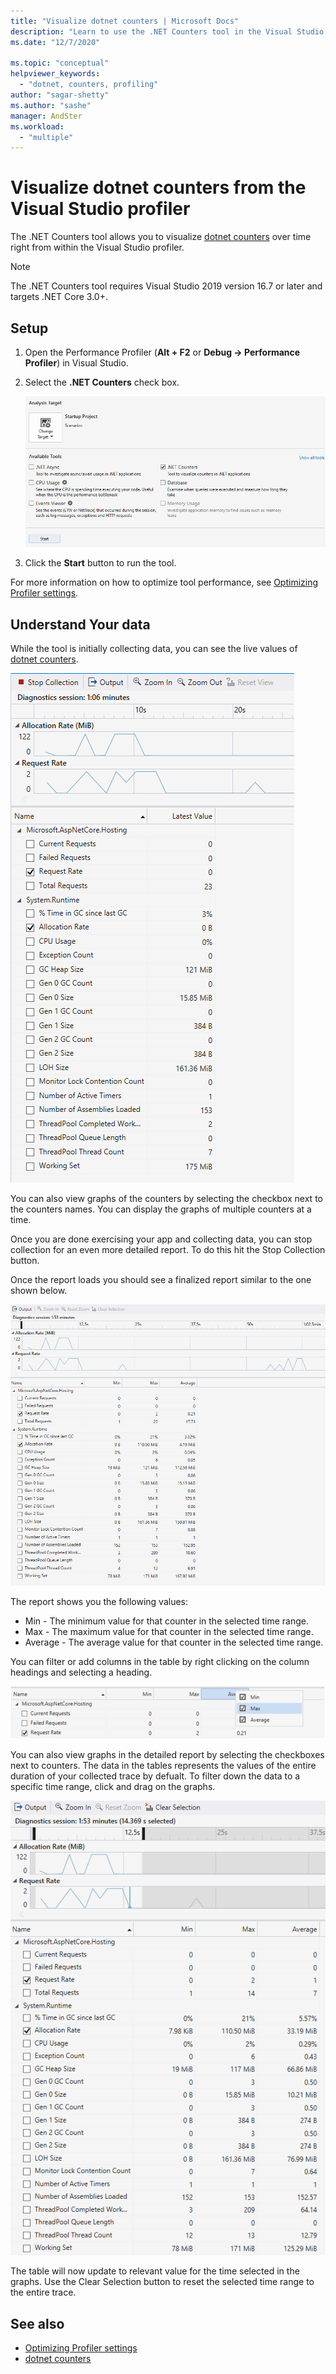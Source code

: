 ```yaml
---
title: "Visualize dotnet counters | Microsoft Docs"
description: "Learn to use the .NET Counters tool in the Visual Studio Performance Profiler."
ms.date: "12/7/2020"

ms.topic: "conceptual"
helpviewer_keywords:
  - "dotnet, counters, profiling"
author: "sagar-shetty"
ms.author: "sashe"
manager: AndSter
ms.workload:
  - "multiple"
---
```


# Visualize dotnet counters from the Visual Studio profiler


The .NET Counters tool allows you to visualize [dotnet counters](/dotnet/core/diagnostics/dotnet-counters) over time right from within the Visual Studio profiler.


> [!NOTE]
> The .NET Counters tool requires Visual Studio 2019 version 16.7 or later and targets .NET Core 3.0+.

## Setup

1. Open the Performance Profiler (**Alt + F2** or **Debug -> Performance Profiler**) in Visual Studio.

2. Select the **.NET Counters** check box.

   ![.NET Counter tool selected](../profiling/media/dotnet-counters-tool-selected.png ".NET Counters tool selected")

3. Click the **Start** button to run the tool.

For more information on how to optimize tool performance, see [Optimizing Profiler settings](../profiling/optimize-profiler-settings.md).


## Understand Your data

While the tool is initially collecting data, you can see the live values of [dotnet counters](../docs/core/diagnostics/dotnet-counters.md).

![.NET Counter tool collecting](../profiling/media/dotnet-counters-tool-collecting.png ".NET Counters tool collecting")

You can also view graphs of the counters by selecting the checkbox next to the counters names. You can display the graphs of multiple counters at a time.

Once you are done exercising your app and collecting data, you can stop collection for an even more detailed report. To do this hit the Stop Collection button.

Once the report loads you should see a finalized report similar to the one shown below.

![.NET Counter tool report](../profiling/media/dotnet-counters-tool-report.png ".NET Counters tool report")

The report shows you the following values:

- Min - The minimum value for that counter in the selected time range.
- Max - The maximum value for that counter in the selected time range.
- Average - The average value for that counter in the selected time range.

You can filter or add columns in the table by right clicking on the column headings and selecting a heading.

![.NET Counter tool columns](../profiling/media/dotnet-counters-tool-columns.png ".NET Counters tool columns")

You can also view graphs in the detailed report by selecting the checkboxes next to counters. The data in the tables represents the values of the entire duration of your collected trace by defualt. To filter down the data to a specific time range, click and drag on the graphs.

![.NET Counter tool time filtering](../profiling/media/dotnet-counters-tool-timefiltering.png ".NET Counters tool time filtering")

The table will now update to relevant value for the time selected in the graphs. Use the Clear Selection button to reset the selected time range to the entire trace.

## See also

- [Optimizing Profiler settings](../profiling/optimize-profiler-settings.md)
- [dotnet counters](../docs/core/diagnostics/dotnet-counters.md)
